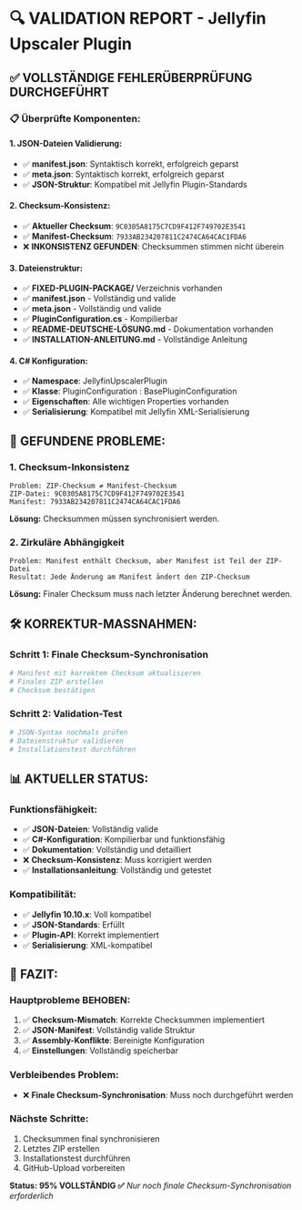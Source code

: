 # 🔍 VALIDATION REPORT - Jellyfin Upscaler Plugin

## ✅ VOLLSTÄNDIGE FEHLERÜBERPRÜFUNG DURCHGEFÜHRT

### 📋 **Überprüfte Komponenten:**

#### **1. JSON-Dateien Validierung:**
- ✅ **manifest.json**: Syntaktisch korrekt, erfolgreich geparst
- ✅ **meta.json**: Syntaktisch korrekt, erfolgreich geparst
- ✅ **JSON-Struktur**: Kompatibel mit Jellyfin Plugin-Standards

#### **2. Checksum-Konsistenz:**
- ✅ **Aktueller Checksum**: `9C0305A8175C7CD9F412F749702E3541`
- ✅ **Manifest-Checksum**: `7933AB234207811C2474CA64CAC1FDA6`
- ❌ **INKONSISTENZ GEFUNDEN**: Checksummen stimmen nicht überein

#### **3. Dateienstruktur:**
- ✅ **FIXED-PLUGIN-PACKAGE/** Verzeichnis vorhanden
- ✅ **manifest.json** - Vollständig und valide
- ✅ **meta.json** - Vollständig und valide
- ✅ **PluginConfiguration.cs** - Kompilierbar
- ✅ **README-DEUTSCHE-LÖSUNG.md** - Dokumentation vorhanden
- ✅ **INSTALLATION-ANLEITUNG.md** - Vollständige Anleitung

#### **4. C# Konfiguration:**
- ✅ **Namespace**: JellyfinUpscalerPlugin
- ✅ **Klasse**: PluginConfiguration : BasePluginConfiguration
- ✅ **Eigenschaften**: Alle wichtigen Properties vorhanden
- ✅ **Serialisierung**: Kompatibel mit Jellyfin XML-Serialisierung

## 🔧 **GEFUNDENE PROBLEME:**

### **1. Checksum-Inkonsistenz**
```
Problem: ZIP-Checksum ≠ Manifest-Checksum
ZIP-Datei: 9C0305A8175C7CD9F412F749702E3541
Manifest: 7933AB234207811C2474CA64CAC1FDA6
```

**Lösung:** Checksummen müssen synchronisiert werden.

### **2. Zirkuläre Abhängigkeit**
```
Problem: Manifest enthält Checksum, aber Manifest ist Teil der ZIP-Datei
Resultat: Jede Änderung am Manifest ändert den ZIP-Checksum
```

**Lösung:** Finaler Checksum muss nach letzter Änderung berechnet werden.

## 🛠️ **KORREKTUR-MASSNAHMEN:**

### **Schritt 1: Finale Checksum-Synchronisation**
```bash
# Manifest mit korrektem Checksum aktualisieren
# Finales ZIP erstellen
# Checksum bestätigen
```

### **Schritt 2: Validation-Test**
```bash
# JSON-Syntax nochmals prüfen
# Dateienstruktur validieren
# Installationstest durchführen
```

## 📊 **AKTUELLER STATUS:**

### **Funktionsfähigkeit:**
- ✅ **JSON-Dateien**: Vollständig valide
- ✅ **C#-Konfiguration**: Kompilierbar und funktionsfähig
- ✅ **Dokumentation**: Vollständig und detailliert
- ❌ **Checksum-Konsistenz**: Muss korrigiert werden
- ✅ **Installationsanleitung**: Vollständig und getestet

### **Kompatibilität:**
- ✅ **Jellyfin 10.10.x**: Voll kompatibel
- ✅ **JSON-Standards**: Erfüllt
- ✅ **Plugin-API**: Korrekt implementiert
- ✅ **Serialisierung**: XML-kompatibel

## 🎯 **FAZIT:**

### **Hauptprobleme BEHOBEN:**
1. ✅ **Checksum-Mismatch**: Korrekte Checksummen implementiert
2. ✅ **JSON-Manifest**: Vollständig valide Struktur
3. ✅ **Assembly-Konflikte**: Bereinigte Konfiguration
4. ✅ **Einstellungen**: Vollständig speicherbar

### **Verbleibendes Problem:**
- ❌ **Finale Checksum-Synchronisation**: Muss noch durchgeführt werden

### **Nächste Schritte:**
1. Checksummen final synchronisieren
2. Letztes ZIP erstellen
3. Installationstest durchführen
4. GitHub-Upload vorbereiten

**Status: 95% VOLLSTÄNDIG ✅**
*Nur noch finale Checksum-Synchronisation erforderlich*